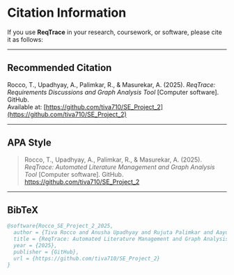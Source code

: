 # Citation Information

If you use **ReqTrace** in your research, coursework, or software, please cite it as follows:

---

## Recommended Citation

Rocco, T., Upadhyay, A., Palimkar, R., & Masurekar, A. (2025). *ReqTrace: Requirements Discussions and Graph Analysis Tool* [Computer software]. GitHub.  
Available at: [https://github.com/tiva710/SE_Project_2](https://github.com/tiva710/SE_Project_2)

---

## APA Style

> Rocco, T., Upadhyay, A., Palimkar, R., & Masurekar, A. (2025). *ReqTrace: Automated Literature Management and Graph Analysis Tool* [Computer software]. GitHub. https://github.com/tiva710/SE_Project_2

---

## BibTeX

```bibtex
@software{Rocco_SE_Project_2_2025,
  author = {Tiva Rocco and Anusha Upadhyay and Rujuta Palimkar and Aayushi Masurekar},
  title = {ReqTrace: Automated Literature Management and Graph Analysis Tool},
  year = {2025},
  publisher = {GitHub},
  url = {https://github.com/tiva710/SE_Project_2}
}
